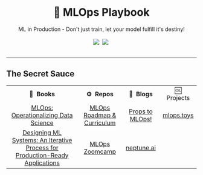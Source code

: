<div align="center">
<h1>📑 MLOps Playbook</h1>
ML in Production - Don't just train, let your model fulfill it's destiny!
</div>
<br>
<div align="center">
<a target="_blank" href="https://github.com/v-sonawane/mlops-playbook"> <img src="https://img.shields.io/github/stars/v-sonawane/mlops-playbook.svg?style=social&label=Star"></a>&nbsp;
<a target="_blank" href="https://www.linkedin.com/in/vaishnavisonawane"><img src="https://img.shields.io/badge/style--5eba00.svg?label=LinkedIn&logo=linkedin&style=social"></a>&nbsp;
</div>
<br>
<hr>

## The Secret Sauce
<table class="table table-striped table-bordered table-vcenter">
    <tr>
        <td align="center"><b>📔&nbsp; Books</b></td>
        <td align="center"><b>⚙️&nbsp; Repos</b></td>
        <td align="center"><b>📰&nbsp; Blogs</b></td>
        <td align="center">🆒 Projects</td>
    </tr>
    <tr>
        <td align="center"><a href="https://www.oreilly.com/library/view/ml-ops-operationalizing/9781492074663/">MLOps: Operationalizing Data Science</a></td>
        <td align="center"><a href="https://github.com/trojrobert/MLOps_roadmap_and_curriculum">MLOps Roadmap & Curriculum</a></td>
        <td align="center"><a href="https://all-things-machine-learning.gitbook.io/all-things-machine-learning/production-ml/props-to-mlops">Props to MLOps!</a></td>
        <td align="center"><a href="https://mlops.toys/">mlops.toys</a></td>
    </tr>
     <tr>
        <td align="center"><a href="https://www.goodreads.com/book/show/60715378-designing-machine-learning-systems?utm_medium=api&utm_source=author_widget">Designing ML Systems: An Iterative Process for Production-Ready Applications</a></td>
        <td align="center"><a href="https://github.com/DataTalksClub/mlops-zoomcamp">MLOps Zoomcamp</a></td>
        <td align="center"><a href="https://neptune.ai/blog/mlops">neptune.ai</a></td>
        <td align="center"><a href=""></a></td>
    </tr>
</table>

